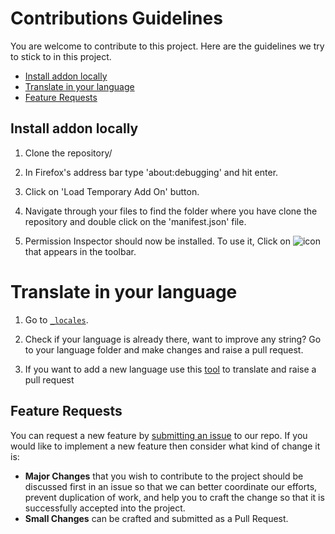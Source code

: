 # Contributions Guidelines

You are welcome to contribute to this project. Here are the guidelines we try to stick to in this project.


* [Install addon locally](#Install-addon-locally)
* [Translate in your language](#Internationalization)
* [Feature Requests](#feature-requests)


## Install addon locally

1. Clone the repository/
2. In Firefox's address bar type 'about:debugging' and hit enter.

3. Click on 'Load Temporary Add On' button.

4. Navigate through your files to find the folder where you have clone the repository and double click on the 'manifest.json' file.

5. Permission Inspector should now be installed. To use it, Click on ![icon](./icons/icon_64.png) that appears in the toolbar.

# Translate in your language

1. Go to [`_locales`](https://github.com/tsl143/addonManager/tree/master/_locales).

2. Check if your language is already there, want to improve any string? Go to your language folder and make changes and raise a pull request.

3. If you want to add a new language use this [tool](https://lusito.github.io/web-ext-translator/) to translate and raise a pull request

## Feature Requests

You can request a new feature by [submitting an issue](#filing-an-issue) to our repo. If you would like to implement a new feature then consider what kind of change it is:

* **Major Changes** that you wish to contribute to the project should be discussed first in an issue so that we can better coordinate our efforts, prevent duplication of work, and help you to craft the change so that it is successfully accepted into the project.
* **Small Changes** can be crafted and submitted as a Pull Request.
